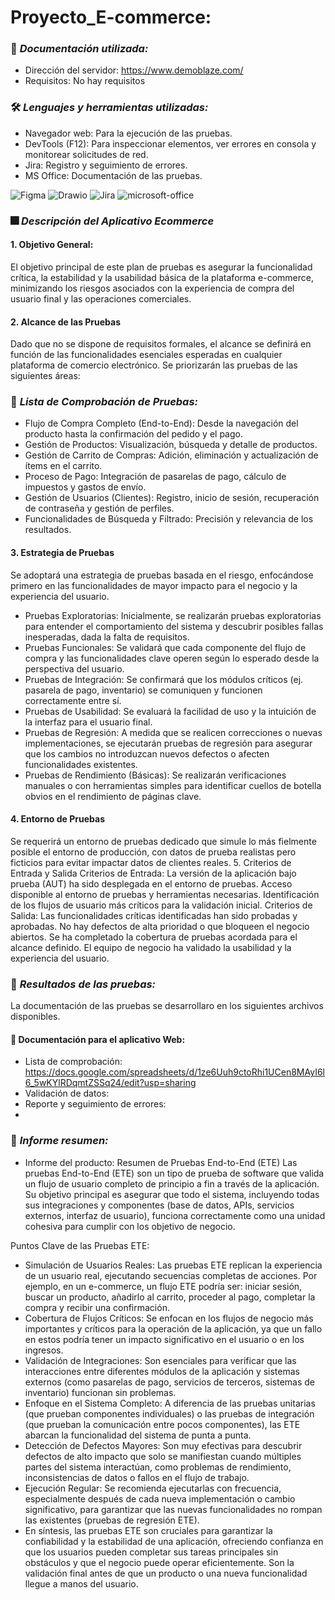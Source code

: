 # Proyecto_E-commerce:


### :page_facing_up: *Documentación utilizada:* 
- Dirección del servidor: https://www.demoblaze.com/
- Requisitos: No hay requisitos
  
### 🛠️ *Lenguajes y herramientas utilizadas:*
<div id="header" align="left">

- Navegador web: Para la ejecución de las pruebas.
- DevTools (F12): Para inspeccionar elementos, ver errores en consola y monitorear solicitudes de red.
- Jira: Registro y seguimiento de errores.
- MS Office: Documentación de las pruebas.

</a>
<img decoding="async" src="https://img.shields.io/badge/WEB-black?style=for-the-badge&logo=Figma&logoColor=white" alt="Figma"/>
<img decoding="async" src="https://img.shields.io/badge/DevTools-D80B01?style=for-the-badge&logo=Drawio&logoColor=white" alt="Drawio"/>
<img decoding="async" src="https://img.shields.io/badge/Jira-0052CC?style=for-the-badge&logo=Jira&logoColor=white" alt="Jira"/>
<img decoding="async" src="https://img.shields.io/badge/Microsoft_Office-D86B01?style=for-the-badge&logo=microsoft-office&logoColor=white" alt="microsoft-office"/>
</a>

### :fireworks: *Descripción del Aplicativo Ecommerce*
#### 1. Objetivo General:
El objetivo principal de este plan de pruebas es asegurar la funcionalidad crítica, la estabilidad y la usabilidad básica de la plataforma e-commerce, minimizando los riesgos asociados con la experiencia de compra del usuario final y las operaciones comerciales.

#### 2. Alcance de las Pruebas
Dado que no se dispone de requisitos formales, el alcance se definirá en función de las funcionalidades esenciales esperadas en cualquier plataforma de comercio electrónico. Se priorizarán las pruebas de las siguientes áreas:

### :page_facing_up: *Lista de Comprobación de Pruebas:*  

- Flujo de Compra Completo (End-to-End): Desde la navegación del producto hasta la confirmación del pedido y el pago.
- Gestión de Productos: Visualización, búsqueda y detalle de productos.
- Gestión de Carrito de Compras: Adición, eliminación y actualización de ítems en el carrito.
- Proceso de Pago: Integración de pasarelas de pago, cálculo de impuestos y gastos de envío.
- Gestión de Usuarios (Clientes): Registro, inicio de sesión, recuperación de contraseña y gestión de perfiles.
- Funcionalidades de Búsqueda y Filtrado: Precisión y relevancia de los resultados.

#### 3. Estrategia de Pruebas
Se adoptará una estrategia de pruebas basada en el riesgo, enfocándose primero en las funcionalidades de mayor impacto para el negocio y la experiencia del usuario.

- Pruebas Exploratorias: Inicialmente, se realizarán pruebas exploratorias para entender el comportamiento del sistema y descubrir posibles fallas inesperadas, dada la falta de requisitos.
- Pruebas Funcionales: Se validará que cada componente del flujo de compra y las funcionalidades clave operen según lo esperado desde la perspectiva del usuario.
- Pruebas de Integración: Se confirmará que los módulos críticos (ej. pasarela de pago, inventario) se comuniquen y funcionen correctamente entre sí.
- Pruebas de Usabilidad: Se evaluará la facilidad de uso y la intuición de la interfaz para el usuario final.
- Pruebas de Regresión: A medida que se realicen correcciones o nuevas implementaciones, se ejecutarán pruebas de regresión para asegurar que los cambios no introduzcan nuevos defectos o afecten funcionalidades existentes.
- Pruebas de Rendimiento (Básicas): Se realizarán verificaciones manuales o con herramientas simples para identificar cuellos de botella obvios en el rendimiento de páginas clave.

#### 4. Entorno de Pruebas
Se requerirá un entorno de pruebas dedicado que simule lo más fielmente posible el entorno de producción, con datos de prueba realistas pero ficticios para evitar impactar datos de clientes reales.
5. Criterios de Entrada y Salida
Criterios de Entrada:
La versión de la aplicación bajo prueba (AUT) ha sido desplegada en el entorno de pruebas.
Acceso disponible al entorno de pruebas y herramientas necesarias.
Identificación de los flujos de usuario más críticos para la validación inicial.
Criterios de Salida:
Las funcionalidades críticas identificadas han sido probadas y aprobadas.
No hay defectos de alta prioridad o que bloqueen el negocio abiertos.
Se ha completado la cobertura de pruebas acordada para el alcance definido.
El equipo de negocio ha validado la usabilidad y la experiencia del usuario.

### 🧪 *Resultados de las pruebas:* 
 La documentación de las pruebas se desarrollaro en los siguientes archivos disponibles.
#### :file_folder: Documentación para el aplicativo Web:
 
  - Lista de comprobación: https://docs.google.com/spreadsheets/d/1ze6Uuh9ctoRhi1UCen8MAyI6l6_5wKYlRDqmtZSSq24/edit?usp=sharing
  - Validación de datos: 
  - Reporte y seguimiento de errores:
  - 
### :page_facing_up: *Informe resumen:* 
 - Informe del producto: Resumen de Pruebas End-to-End (ETE)
Las pruebas End-to-End (ETE) son un tipo de prueba de software que valida un flujo de usuario completo de principio a fin a través de la aplicación. Su objetivo principal es asegurar que todo el sistema, incluyendo todas sus integraciones y componentes (base de datos, APIs, servicios externos, interfaz de usuario), funciona correctamente como una unidad cohesiva para cumplir con los objetivo de negocio.

Puntos Clave de las Pruebas ETE:

- Simulación de Usuarios Reales: Las pruebas ETE replican la experiencia de un usuario real, ejecutando secuencias completas de acciones. Por ejemplo, en un e-commerce, un flujo ETE podría ser: iniciar sesión, buscar un producto, añadirlo al carrito, proceder al pago, completar la compra y recibir una confirmación.
- Cobertura de Flujos Críticos: Se enfocan en los flujos de negocio más importantes y críticos para la operación de la aplicación, ya que un fallo en estos podría tener un impacto significativo en el usuario o en los ingresos.
- Validación de Integraciones: Son esenciales para verificar que las interacciones entre diferentes módulos de la aplicación y sistemas externos (como pasarelas de pago, servicios de terceros, sistemas de inventario) funcionan sin problemas.
- Enfoque en el Sistema Completo: A diferencia de las pruebas unitarias (que prueban componentes individuales) o las pruebas de integración (que prueban la comunicación entre pocos componentes), las ETE abarcan la funcionalidad del sistema de punta a punta.
- Detección de Defectos Mayores: Son muy efectivas para descubrir defectos de alto impacto que solo se manifiestan cuando múltiples partes del sistema interactúan, como problemas de rendimiento, inconsistencias de datos o fallos en el flujo de trabajo.
- Ejecución Regular: Se recomienda ejecutarlas con frecuencia, especialmente después de cada nueva implementación o cambio significativo, para garantizar que las nuevas funcionalidades no rompan las existentes (pruebas de regresión ETE).
- En síntesis, las pruebas ETE son cruciales para garantizar la confiabilidad y la estabilidad de una aplicación, ofreciendo confianza en que los usuarios pueden completar sus tareas principales sin obstáculos y que el negocio puede operar eficientemente. Son la validación final antes de que un producto o una nueva funcionalidad llegue a manos del usuario.
